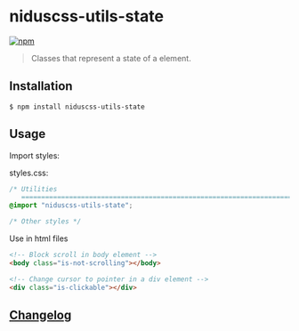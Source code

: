 # niduscss-utils-state
[![npm][npm-image]][npm-url]

[npm-image]: https://img.shields.io/npm/v/niduscss-utils-state.svg
[npm-url]: https://npmjs.org/package/niduscss-utils-state

> Classes that represent a state of a element.

## Installation

```console
$ npm install niduscss-utils-state
```

## Usage

Import styles:

styles.css:

```css
/* Utilities
   ========================================================================== */
@import "niduscss-utils-state";

/* Other styles */
```

Use in html files

```html
<!-- Block scroll in body element -->
<body class="is-not-scrolling"></body>

<!-- Change cursor to pointer in a div element -->
<div class="is-clickable"></div>
```

## [Changelog](CHANGELOG.md)